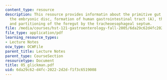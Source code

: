 ```yaml
---
content_type: resource
description: This resource provides informatin about the primitive gut, folding of
  the embryonic disc, formation of human gastrointestinal tract (A), the foregut,
  and partitioning of the foregut by the tracheoesophageal septum.
file: /media/courses/hst-121-gastroenterology-fall-2005/6da29c62d4fc20222d2df1f3c6519008_05_glickman.pdf
file_type: application/pdf
learning_resource_types:
- Lecture Notes
ocw_type: OCWFile
parent_title: Lecture Notes
parent_type: CourseSection
resourcetype: Document
title: 05_glickman.pdf
uid: 6da29c62-d4fc-2022-2d2d-f1f3c6519008
---
```

